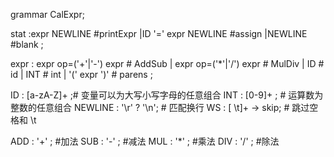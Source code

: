 grammar CalExpr;


stat :expr NEWLINE        #printExpr
    |ID '=' expr NEWLINE  #assign
    |NEWLINE              #blank
    ;

expr : expr op=('+'|'-') expr   # AddSub
    | expr op=('*'|'/') expr    # MulDiv
    | ID                        # id
    | INT                       # int
    | '(' expr ')'              # parens
    ;

ID : [a-zA-Z]+ ;# 变量可以为大写小写字母的任意组合
INT : [0-9]+ ; # 运算数为整数的任意组合
NEWLINE : '\r' ? '\n'; # 匹配换行
WS : [ \t]+ -> skip; # 跳过空格和 \t

ADD : '+' ; #加法
SUB : '-' ; #减法
MUL : '*' ; #乘法
DIV : '/' ; #除法
